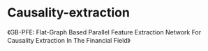 # Causality-extraction
《GB-PFE: Flat-Graph Based Parallel Feature Extraction Network For Causality Extraction In The Financial Field》

